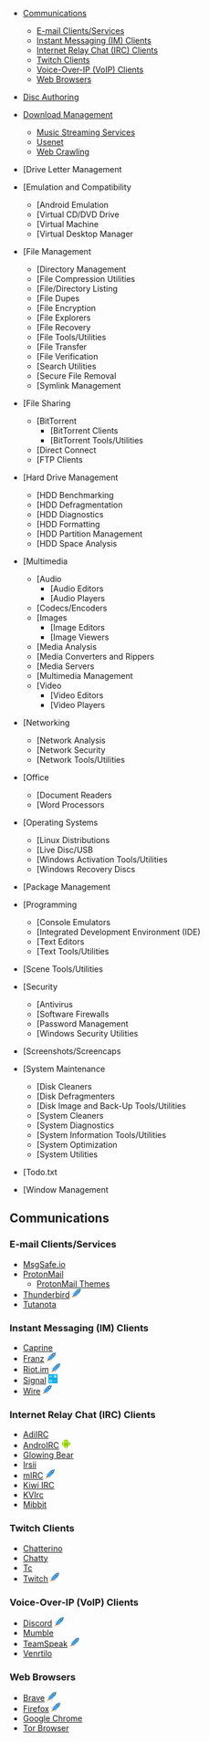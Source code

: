 - [Communications](#communications)
	- [E-mail Clients/Services](#e-mail-clientsservices)
	- [Instant Messaging (IM) Clients](#instant-messaging-im-clients)
	- [Internet Relay Chat (IRC) Clients](#internet-relay-chat-irc-clients)
	- [Twitch Clients](#twitch-clients)
	- [Voice-Over-IP (VoIP) Clients](#voice-over-ip-voip-clients)
	- [Web Browsers](#web-browsers)

- [Disc Authoring](#disc-authoring)

- [Download Management](#download-management)
	- [Music Streaming Services](#music-streaming-services)
	- [Usenet](#usenet)
	- [Web Crawling](#web-crawling)

- [Drive Letter Management

- [Emulation and Compatibility
	- [Android Emulation
	- [Virtual CD/DVD Drive
	- [Virtual Machine
	- [Virtual Desktop Manager

- [File Management
	- [Directory Management
	- [File Compression Utilities
	- [File/Directory Listing
	- [File Dupes
	- [File Encryption
	- [File Explorers
	- [File Recovery
	- [File Tools/Utilities
	- [File Transfer
	- [File Verification
	- [Search Utilities
	- [Secure File Removal
	- [Symlink Management

- [File Sharing 
	- [BitTorrent
		- [BitTorrent Clients
		- [BitTorrent Tools/Utilities
	- [Direct Connect
	- [FTP Clients

- [Hard Drive Management
	- [HDD Benchmarking
	- [HDD Defragmentation
	- [HDD Diagnostics
	- [HDD Formatting
	- [HDD Partition Management
	- [HDD Space Analysis

- [Multimedia
	- [Audio
		- [Audio Editors
		- [Audio Players
	- [Codecs/Encoders
	- [Images
		- [Image Editors
		- [Image Viewers
	- [Media Analysis
	- [Media Converters and Rippers
	- [Media Servers
	- [Multimedia Management
	- [Video
		- [Video Editors
		- [Video Players

- [Networking
	- [Network Analysis
	- [Network Security
	- [Network Tools/Utilities

- [Office
	- [Document Readers
	- [Word Processors

- [Operating Systems
	- [Linux Distributions
	- [Live Disc/USB
	- [Windows Activation Tools/Utilities
	- [Windows Recovery Discs
	
- [Package Management

- [Programming
	- [Console Emulators
	- [Integrated Development Environment (IDE)
	- [Text Editors
	- [Text Tools/Utilities
	
- [Scene Tools/Utilities

- [Security
	- [Antivirus
	- [Software Firewalls
	- [Password Management
	- [Windows Security Utilities

- [Screenshots/Screencaps

- [System Maintenance
	- [Disk Cleaners
	- [Disk Defragmenters
	- [Disk Image and Back-Up Tools/Utilities
	- [System Cleaners
	- [System Diagnostics
	- [System Information Tools/Utilities
	- [System Optimization
	- [System Utilities

- [Todo.txt

- [Window Management

## Communications
### E-mail Clients/Services
 - [MsgSafe.io](https://www.msgsafe.io/)
 - [ProtonMail](https://protonmail.com/)
	- [ProtonMail Themes](https://github.com/jeremyperkin/protonmail_themes)
 - [Thunderbird](https://www.thunderbird.net/en-US/) [<img src="img/portapps-16x16.png">](https://portapps.io/app/stormhen-portable/)
 - [Tutanota](https://tutanota.com/)
### Instant Messaging (IM) Clients
 - [Caprine](https://portapps.io/app/caprine-portable/)
 - [Franz](https://meetfranz.com/) [<img src="img/portapps-16x16.png">](https://portapps.io/app/franz-portable/ "Franz™ portable")
 - [Riot.im](https://about.riot.im/) [<img src="img/portapps-16x16.png">](https://portapps.io/app/riot-portable/ "Riot.im™ portable")
 - [Signal](https://signal.org/en/) [<img src="img/thumbapps-16x16.png">](https://www.thumbapps.org/2018/03/Signal-messenger-voice-video-group-chat-call-messaging-communication.html "thumbapps")
 - [Wire](https://wire.com/en/) [<img src="img/portapps-16x16.png">](https://portapps.io/app/wire-portable/ "Wire™ portable")
### Internet Relay Chat (IRC) Clients
 - [AdiIRC](https://www.adiirc.com/)
 - [AndroIRC](http://www.androirc.com/) ![Android](img/android-16x16.png "Android")
 - [Glowing Bear](https://www.glowing-bear.org/)
 - [Irsii](https://irssi.org/)
 - [mIRC](https://www.mirc.com/) [<img src="img/portapps-16x16.png">](https://portapps.io/app/mirc-portable/ "mIRC™ portable")
 - [Kiwi IRC](https://kiwiirc.com/)
 - [KVIrc](http://kvirc.net/)
 - [Mibbit](https://www.mibbit.com/)
### Twitch Clients
 - [Chatterino](https://chatterino.com/)
 - [Chatty](https://chatty.github.io/)
 - [Tc](https://gettc.xyz/)
 - [Twitch](https://www.twitch.tv/) [<img src="img/portapps-16x16.png">](https://portapps.io/app/twitch-portable/ "Twitch™ portable")
### Voice-Over-IP (VoIP) Clients
 - [Discord](https://discordapp.com/) [<img src="img/portapps-16x16.png">](https://portapps.io/app/discord-portable/ "Discord™ portable")
 - [Mumble](https://www.mumble.info/)
 - [TeamSpeak](https://www.teamspeak.com/) [<img src="img/portapps-16x16.png">](https://portapps.io/app/teamspeak-client-portable/ "TeamSpeak™ Client portable")
 - [Venrtilo](http://www.ventrilo.com/)
### Web Browsers
 - [Brave](https://brave.com/) [<img src="img/portapps-16x16.png">](https://portapps.io/app/brave-portable/ "Brave™ portable")
 - [Firefox](https://www.mozilla.org/en-US/firefox/) [<img src="img/portapps-16x16.png">](https://portapps.io/app/phyrox-portable/ "Phyrox portable")
 - [Google Chrome](https://www.google.com/chrome/)
 - [Tor Browser](https://www.torproject.org/)
